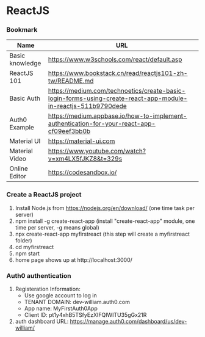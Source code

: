# ReactJS

### Bookmark
Name | URL  
--- | ---
Basic knowledge | https://www.w3schools.com/react/default.asp
ReactJS 101 | https://www.bookstack.cn/read/reactjs101-zh-tw/README.md
Basic Auth | https://medium.com/technoetics/create-basic-login-forms-using-create-react-app-module-in-reactjs-511b9790dede
Auth0 Example | https://medium.appbase.io/how-to-implement-authentication-for-your-react-app-cf09eef3bb0b
Material UI | https://material-ui.com
Material Video | https://www.youtube.com/watch?v=xm4LX5fJKZ8&t=329s
Online Editor | https://codesandbox.io/


### Create a ReactJS project
1. Install Node.js from https://nodejs.org/en/download/ (one time task per server)
2. npm install -g create-react-app (install "create-react-app" module,  one time per server, -g means global)
3. npx create-react-app myfirstreact (this step will create a myfirstreact folder)
4. cd myfirstreact 
5. npm start
6. home page shows up at http://localhost:3000/

### Auth0 authentication
1. Registeration Information:    
     * Use google account to log in   
     * TENANT DOMAIN: dev-william.auth0.com   
     * App name: MyFirstAuth0App
     * Client ID: pt1y4xhB5TSfyEzXIFQIWITU35gGx21R
2. auth dashboard URL: https://manage.auth0.com/dashboard/us/dev-william/ 

